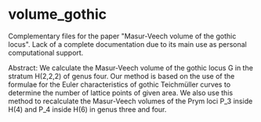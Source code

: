 # volume_gothic
Complementary files for the paper "Masur-Veech volume of the gothic locus".
Lack of a complete documentation due to its main use as personal computational support.

Abstract:
We calculate the Masur-Veech volume of the gothic locus G in the stratum H(2,2,2) of genus four. Our method is based on the use of the formulae for the Euler characteristics of gothic Teichmüller curves to determine the number of lattice points of given area. We also use this method to recalculate the Masur-Veech volumes of the Prym loci P_3 inside H(4) and P_4 inside H(6) in genus three and four.
